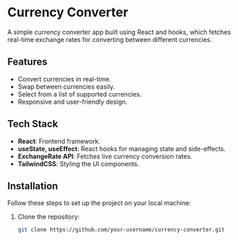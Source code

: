 # Currency Converter

A simple currency converter app built using React and hooks, which fetches real-time exchange rates for converting between different currencies.

## Features

- Convert currencies in real-time.
- Swap between currencies easily.
- Select from a list of supported currencies.
- Responsive and user-friendly design.

## Tech Stack

- **React**: Frontend framework.
- **useState, useEffect**: React hooks for managing state and side-effects.
- **ExchangeRate API**: Fetches live currency conversion rates.
- **TailwindCSS**: Styling the UI components.
  
## Installation

Follow these steps to set up the project on your local machine:

1. Clone the repository:

   ```bash
   git clone https://github.com/your-username/currency-converter.git
